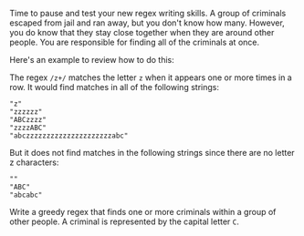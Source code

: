 Time to pause and test your new regex writing skills. A group of criminals escaped from jail and ran away, but you don't know how many.
However, you do know that they stay close together when they are around other people. You are responsible for finding all of the
criminals at once.

Here's an example to review how to do this:

The regex `/z+/` matches the letter `z` when it appears one or more times in a row. It would find matches in all of the following
strings:

```
"z"
"zzzzzz"
"ABCzzzz"
"zzzzABC"
"abczzzzzzzzzzzzzzzzzzzzzabc"
```

But it does not find matches in the following strings since there are no letter z characters:

```
""
"ABC"
"abcabc"
```

Write a greedy regex that finds one or more criminals within a group of other people. A criminal is represented by the capital letter
`C`.

